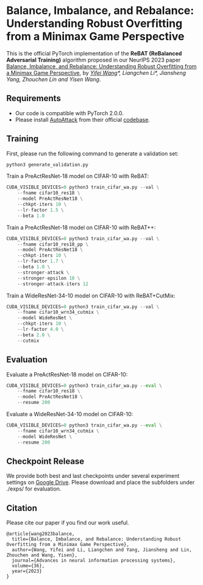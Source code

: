 # Balance, Imbalance, and Rebalance: Understanding Robust Overfitting from a Minimax Game Perspective

This is the official PyTorch implementation of the **ReBAT (ReBalanced Adversarial Training)** algorithm proposed in our NeurIPS 2023 paper [Balance, Imbalance, and Rebalance: Understanding Robust Overfitting from a Minimax Game Perspective](https://arxiv.org/abs/2310.19360), by *[Yifei Wang](yifeiwang77.com)\*, Liangchen Li\*, Jiansheng Yang, Zhouchen Lin and Yisen Wang*.

## Requirements

- Our code is compatible with PyTorch 2.0.0.
- Please install [AutoAttack](https://arxiv.org/abs/2003.01690) from their official [codebase](https://github.com/fra31/auto-attack).

## Training

First, please run the following command to generate a validation set:

```python
python3 generate_validation.py
```

Train a PreActResNet-18 model on CIFAR-10 with ReBAT:

```python
CUDA_VISIBLE_DEVICES=0 python3 train_cifar_wa.py --val \
	--fname cifar10_res18 \
	--model PreActResNet18 \
	--chkpt-iters 10 \
	--lr-factor 1.5 \
	--beta 1.0
```

Train a PreActResNet-18 model on CIFAR-10 with ReBAT++:

```python
CUDA_VISIBLE_DEVICES=0 python3 train_cifar_wa.py --val \
	--fname cifar10_res18_pp \
	--model PreActResNet18 \
	--chkpt-iters 10 \
	--lr-factor 1.7 \
	--beta 1.0 \
	--stronger-attack \
	--stronger-epsilon 10 \
	--stronger-attack-iters 12
```

Train a WideResNet-34-10 model on CIFAR-10 with ReBAT+CutMix:

```python
CUDA_VISIBLE_DEVICES=0 python3 train_cifar_wa.py --val \
	--fname cifar10_wrn34_cutmix \
	--model WideResNet \
	--chkpt-iters 10 \
	--lr-factor 4.0 \
	--beta 2.0 \
	--cutmix
```

## Evaluation

Evaluate a PreActResNet-18 model on CIFAR-10:

```python
CUDA_VISIBLE_DEVICES=0 python3 train_cifar_wa.py --eval \
	--fname cifar10_res18 \
	--model PreActResNet18 \
	--resume 200
```

Evaluate a WideResNet-34-10 model on CIFAR-10:

```python
CUDA_VISIBLE_DEVICES=0 python3 train_cifar_wa.py --eval \
	--fname cifar10_wrn34_cutmix \
	--model WideResNet \
	--resume 200
```

## Checkpoint Release

We provide both best and last checkpoints under several experiment settings on [Google Drive](https://drive.google.com/drive/folders/1pUIt-C0_bPpBf6QrsR2qfFyUR227UwqW?usp=share_link). Please download and place the subfolders under ./exps/ for evaluation.

## Citation

Please cite our paper if you find our work useful.

```
@article{wang2023balance,
  title={Balance, Imbalance, and Rebalance: Understanding Robust Overfitting from a Minimax Game Perspective},
  author={Wang, Yifei and Li, Liangchen and Yang, Jiansheng and Lin, Zhouchen and Wang, Yisen},
  journal={Advances in neural information processing systems},
  volume={36},
  year={2023}
}
```

